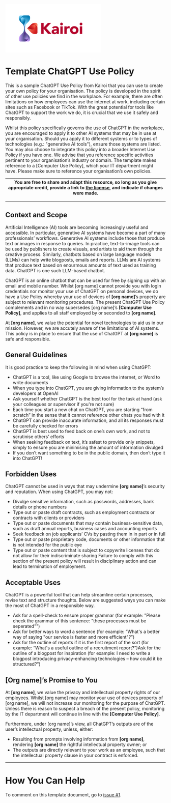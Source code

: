 <img src="https://github.com/KairoiAI/Branding/blob/main/Logo/Kairoi_Logo_Small.png?raw=true">

# Template ChatGPT Use Policy
This is a sample ChatGPT Use Policy from Kairoi that you can use to create your own policy for your organisation. The policy is developed in the spirit of other use policies we find in the workplace. For example, there are often limitations on how employees can use the internet at work, including certain sites such as Facebook or TikTok. With the great potential for tools like ChatGPT to support the work we do, it is crucial that we use it safely and responsibly.

Whilst this policy specifically governs the use of ChatGPT in the workplace, you are encouraged to apply it to other AI systems that may be in use at your organisation. Should you apply it to different systems or to types of technologies (e.g.: "generative AI tools"), ensure those systems are listed. You may also choose to integrate this policy into a broader Internet Use Policy if you have one. We advise that you reference specific activities pertinent to your organisation’s industry or domain. The template makes reference to a [Computer Use Policy], which your IT department might have. Please make sure to reference your organisation’s own policies.

| You are free to share and adapt this resource, so long as you give appropriate credit, provide a link to [the license](https://creativecommons.org/licenses/by/4.0/), and indicate if changes were made. |
|---|

---

## Context and Scope
Artificial Intelligence (AI) tools are becoming increasingly useful and accessible. In particular, generative AI systems have become a part of many professionals’ workflows. Generative AI systems include those that produce text or.images in response to queries. In practice, text-to-image tools can be used by publishers to create visuals, and artists to aid them through the creative process. Similarly, chatbots based on large language models (LLMs) can help write blogposts, emails and reports. LLMs are AI systems that produce text based on enourmous amounts of text used as training data. ChatGPT is one such LLM-based chatbot.

ChatGPT is an online chatbot that can be used for free by signing up with an email and mobile number. Whilst [org name] cannot provide you with login credentials nor monitor your use of ChatGPT on personal devices, we do have a 
Use Policy whereby your use of devices of **[org name]**’s property are subject to relevant monitoring procedures. The present ChatGPT Use Policy complements and in no way supersedes [org name]’s **[Computer Use Policy]**, and applies to all staff employed by or seconded to **[org name]**.

At **[org name]**, we value the potential for novel technologies to aid us in our mission. However, we are accutely aware of the limitations of AI systems. This policy is in place to ensure that the use of ChatGPT at **[org name]** is safe and responsible.

## General Guidelines
It is good practice to keep the following in mind when using ChatGPT:
* ChatGPT is a tool, like using Google to browse the internet, or Word to write documents
* When you type into ChatGPT, you are giving information to the system’s developers at OpenAI
* Ask yourself whether ChatGPT is the best tool for the task at hand (ask your colleagues or supervisor if you're not sure)
* Each time you start a new chat on ChatGPT, you are starting “from scratch” in the sense that it cannot reference other chats you had with it
* ChatGPT can provide inaccurate information, and all its responses must be carefully checked for errors
* ChatGPT is best used to feed back on one’s own work, and not to scrutinise others’ efforts
* When seeking feedback on text, it’s safest to provide only snippets, simply to ensure you are minimising the amount of information divulged
* If you don’t want something to be in the public domain, then don’t type it into ChatGPT!

## Forbidden Uses
ChatGPT cannot be used in ways that may undermine **[org name]**’s security and reputation. When using ChatGPT, you may not:
* Divulge sensitive information, such as passwords, addresses, bank details or phone numbers
* Type out or paste draft contracts, such as employment contracts or contracts with clients or providers
* Type out or paste documents that may contain business-sensitive data, such as draft annual reports, business cases and accounting reports
* Seek feedback on job applicants’ CVs by pasting them in in part or in full
* Type out or paste proprietary code, documents or other information that is not intended for the public eye
* Type out or paste content that is subject to copywrite licenses that do not allow for their indiscriminate sharing
Failure to comply with this section of the present policy will result in disciplinary action and can lead to termination of employment.

## Acceptable Uses
ChatGPT is a powerful tool that can help streamline certain processes, revise text and structure thoughts. Below are suggested ways you can make the most of ChatGPT in a responsible way.
* Ask for a spell-check to ensure proper grammar (for example: "Please check the grammar of this sentence: "these processes must be seperated"")
* Ask for better ways to word a sentence (for example: “What's a better way of saying "our service is faster and more efficient"?”)
* Ask for the outline of reports if it is the first report of the sort (for example: “What's a useful outline of a recruitment report?”)Ask for the outline of a blogpost for inspiration (for example: I need to write a blogpost introducing privacy-enhancing technologies – how could it be structured?”)

## **[Org name]**’s Promise to You
At **[org name]**, we value the privacy and intellectual property rights of our employees. Whilst [org name] may monitor your use of devices property of [org name], we will not increase our monitoring for the purpose of ChatGPT. Unless there is reason to suspect a breach of the present policy, monitoring by the IT department will continue in line with the **[Computer Use Policy]**.

Furthermore, under [org name]’s view, all ChatGPT’s outputs are of the user’s intellectual property, unless, either:
* Resulting from prompts involving information from **[org name]**, rendering **[org name]** the rightful intellectual property owner; or
* The outputs are directly relevant to your work as an employee, such that the intellectual property clause in your contract is enforced.

---

# How You Can Help
To comment on this template document, go to [issue #1](https://github.com/KairoiAI/Resources/issues/1).

